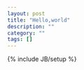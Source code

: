 ```yaml
---
layout: post
title: "Hello,world"
description: ""
category: ""
tags: []
---
```

{% include JB/setup %}
